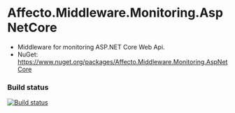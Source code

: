 # **Affecto.Middleware.Monitoring.AspNetCore**
  * Middleware for monitoring ASP.NET Core Web Api.
  * NuGet: https://www.nuget.org/packages/Affecto.Middleware.Monitoring.AspNetCore

### Build status

[![Build status](https://ci.appveyor.com/api/projects/status/96l24l1855wvqh0b?svg=true)](https://ci.appveyor.com/project/affecto/dotnet-middleware-monitoring-aspnetcore)
